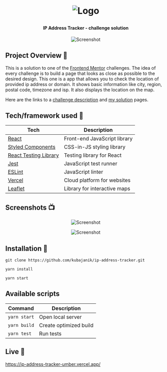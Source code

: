 <h1 align="center">

<br>

<p align="center">
<img src="https://res.cloudinary.com/djc9jias4/image/upload/v1596341165/intro-component-with-signup-form/jaa0re6jaqvgthphcak6.png"  alt="Logo">
</p>

</h1>

<h4 align="center">IP Address Tracker - challenge solution</h4>

<p align="center">
  <a >
    <img src="https://res.cloudinary.com/djc9jias4/image/upload/v1602754357/ip-address-tracker/lsqicd0x2dozeg2mroqc.png"
         alt="Screenshot">
  </a>
</p>

## Project Overview 🎉

This is a solution to one of the [Frontend Mentor](https://www.frontendmentor.io/) challenges. The idea of every challenge is to build a page that looks as close as possible to the desired design. This one is a app that allows you to check the location of provided ip address or domain. It shows basic information like city, region, postal code, timezone and isp. It also displays the location on the map.

Here are the links to a [challenge description](https://www.frontendmentor.io/challenges/ip-address-tracker-I8-0yYAH0) and [my solution](https://www.frontendmentor.io/solutions/ip-address-tracker-zqdz_xlFH) pages.

## Tech/framework used 🔧

| Tech                                                    | Description                              |
| ------------------------------------------------------- | ---------------------------------------- |
| [React](https://reactjs.org/)                           | Front-end JavaScript library           |
| [Styled Components](https://www.styled-components.com/)  | CSS-in-JS styling library                         |
| [React Testing Library](https://github.com/testing-library/react-testing-library)     | Testing library for React             |
| [Jest](https://jestjs.io/)                              | JavaScript test runner             |
| [ESLint](https://eslint.org/)                           | JavaScript linter                        |
| [Vercel](https://vercel.com/)                           | Cloud platform for websites              |
| [Leaflet](https://leafletjs.com/)                                             | Library for interactive maps |

## Screenshots 📺

<p align="center">
    <img src="https://res.cloudinary.com/djc9jias4/image/upload/v1602735104/ip-address-tracker/ucwad8eh3ohuswvorang.png" alt="Screenshot">
</p>

<p align="center">
    <img src="https://res.cloudinary.com/djc9jias4/image/upload/v1602742144/ip-address-tracker/iqgxn4ntusnkmag2crnt.png" alt="Screenshot">
</p>

## Installation 💾

``` shell
git clone https://github.com/kubajanik/ip-address-tracker.git

yarn install

yarn start
```

## Available scripts

| Command                   | Description                   |
| ------------------------- | ----------------------------- |
| `yarn start`           | Open local server             |
| `yarn build`           | Create optimized build        |
| `yarn test`       | Run tests                |


## Live 📍
https://ip-address-tracker-umber.vercel.app/
